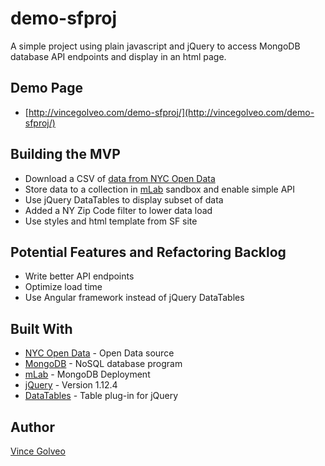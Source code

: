 # demo-sfproj
A simple project using plain javascript and jQuery to access MongoDB database API endpoints and display in an html page.

## Demo Page
* [http://vincegolveo.com/demo-sfproj/](http://vincegolveo.com/demo-sfproj/)

## Building the MVP
* Download a CSV of [data from NYC Open Data](https://data.cityofnewyork.us/Housing-Development/DOB-Job-Application-Filings/ic3t-wcy2)
* Store data to a collection in [mLab](https://mlab.com/) sandbox and enable simple API
* Use jQuery DataTables to display subset of data
* Added a NY Zip Code filter to lower data load
* Use styles and html template from SF site

## Potential Features and Refactoring Backlog
* Write better API endpoints
* Optimize load time
* Use Angular framework instead of jQuery DataTables

## Built With

* [NYC Open Data](https://opendata.cityofnewyork.us/) - Open Data source
* [MongoDB](https://www.mongodb.com/) - NoSQL database program
* [mLab](https://mlab.com/) - MongoDB Deployment
* [jQuery](https://jquery.com/) - Version 1.12.4
* [DataTables](https://datatables.net/) - Table plug-in for jQuery

## Author
[Vince Golveo](https://vincegolveo./)
